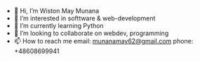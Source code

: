 - 👋 Hi, I’m Wiston May Munana
- 👀 I’m interested in softtware & web-development
- 🌱 I’m currently learning Python
- 💞️ I’m looking to collaborate on webdev, programming
- 📫 How to reach me email: munanamay62@gmail.com
                     phone: +48608699941

<!---
Munana-Wiston/Munana-Wiston is a ✨ special ✨ repository because its `README.md` (this file) appears on your GitHub profile.
You can click the Preview link to take a look at your changes.
--->
